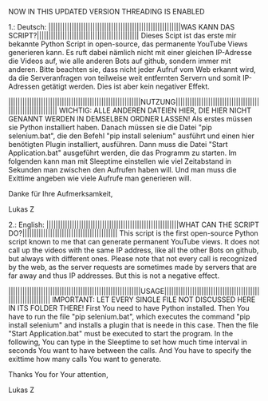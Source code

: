 NOW IN THIS UPDATED VERSION THREADING IS ENABLED
                                                                                                

1.: Deutsch:
|||||||||||||||||||||||||||||||||||||||||||||||||||||||||WAS KANN DAS SCRIPT?||||||||||||||||||||||||||||||||||||||||||||
Dieses Scipt ist das erste mir bekannte Python Script in open-source, das permanente YouTube Views generieren kann. 
Es ruft dabei nämlich nicht mit einer gleichen IP-Adresse die Videos auf, wie alle anderen Bots auf github, sondern immer mit anderen. 
Bitte beachten sie, dass nicht jeder Aufruf vom Web erkannt wird, 
da die Serveranfragen von teilweise weit entfernten Servern und somit IP-Adressen getätigt werden. 
Dies ist aber kein negativer Effekt. 


|||||||||||||||||||||||||||||||||||||||||||||||||||||||||NUTZUNG|||||||||||||||||||||||||||||||||||||||||||||||||||||||||
WICHTIG: ALLE ANDEREN DATEIEN HIER, DIE HIER NICHT GENANNT WERDEN IN DEMSELBEN ORDNER LASSEN!
Als erstes müssen sie Python installiert haben.
Danach müssen sie die Datei "pip selenium.bat", die den Befehl "pip install selenium" ausführt und einen hier benötigten Plugin installiert, ausführen.
Dann muss die Datei "Start Application.bat" ausgeführt werden, die das Programm zu starten.
Im folgenden kann man mit Sleeptime einstellen wie viel Zeitabstand in Sekunden man zwischen den Aufrufen haben will.
Und man muss die Exittime angeben wie viele Aufrufe man generieren will.


Danke für Ihre Aufmerksamkeit, 

Lukas Z


2.: English:
|||||||||||||||||||||||||||||||||||||||||||||||||||||||||WHAT CAN THE SCRIPT DO?|||||||||||||||||||||||||||||||||||||||||
This script is the first open-source Python script known to me that can generate permanent YouTube views. 
It does not call up the videos with the same IP address, like all the other Bots on github, but always with different ones. 
Please note that not every call is recognized by the web, 
as the server requests are sometimes made by servers that are far away and thus IP addresses. 
But this is not a negative effect.

|||||||||||||||||||||||||||||||||||||||||||||||||||||||||USAGE|||||||||||||||||||||||||||||||||||||||||||||||||||||||||||
IMPORTANT: LET EVERY SINGLE FILE NOT DISCUSSED HERE IN ITS FOLDER THERE!
First You need to have Python installed.
Then You have to run the file "pip selenium.bat", which executes the command "pip install selenium" and installs a plugin that is neede in this case.
Then the file "Start Application.bat" must be executed to start the program.
In the following, You can type in the Sleeptime to set how much time interval in seconds You want to have between the calls.
And You have to specify the exittime how many calls You want to generate.


Thanks You for Your attention,

Lukas Z






                                                                                                                                           
                                                                                                                                         
                                                                                                                                         
                                                                                                                                                                                                                            
